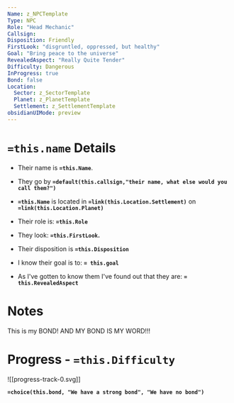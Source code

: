 ```yaml
---
Name: z_NPCTemplate
Type: NPC
Role: "Head Mechanic"
Callsign: 
Disposition: Friendly
FirstLook: "disgruntled, oppressed, but healthy"
Goal: "Bring peace to the universe"
RevealedAspect: "Really Quite Tender"
Difficulty: Dangerous
InProgress: true
Bond: false
Location:
  Sector: z_SectorTemplate
  Planet: z_PlanetTemplate
  Settlement: z_SettlementTemplate
obsidianUIMode: preview
---
```

# `=this.name` Details

- Their name is **`=this.Name`**.

- They go by **`=default(this.callsign,"their name, what else would you call them?")`**

- **`=this.Name`** is located in **`=link(this.Location.Settlement)`** on **`=link(this.Location.Planet)`**

- Their role is: **`=this.Role`** 
 
- They look: **`=this.FirstLook`.**

- Their disposition is **`=this.Disposition`**

- I know their goal is to: **`= this.goal`**

- As I've gotten to know them I've found out that they are: **`= this.RevealedAspect`**

# Notes

This is my BOND!  AND MY BOND IS MY WORD!!!


# Progress - `=this.Difficulty`

![[progress-track-0.svg]]

**`=choice(this.bond, "We have a strong bond", "We have no bond")`**
